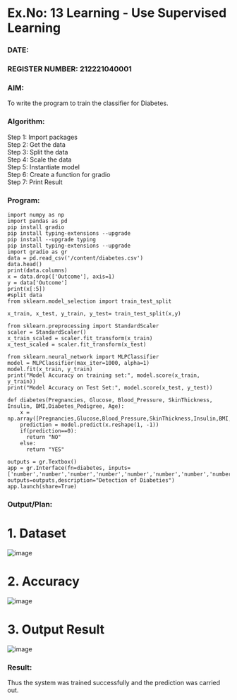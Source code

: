 # Ex.No: 13 Learning - Use Supervised Learning
### DATE:                                                                            
### REGISTER NUMBER: 212221040001
### AIM: 
To write the program to train the classifier for Diabetes.
###  Algorithm:
Step 1: Import packages <br>
Step 2: Get the data<br>
Step 3: Split the data <br>
Step 4: Scale the data <br>
Step 5: Instantiate model <br>
Step 6: Create a function for gradio <br>
Step 7: Print Result <br>
### Program:
```
import numpy as np
import pandas as pd
pip install gradio
pip install typing-extensions --upgrade
pip install --upgrade typing
pip install typing-extensions --upgrade
import gradio as gr
data = pd.read_csv('/content/diabetes.csv')
data.head()
print(data.columns)
x = data.drop(['Outcome'], axis=1)
y = data['Outcome']
print(x[:5])
#split data
from sklearn.model_selection import train_test_split

x_train, x_test, y_train, y_test= train_test_split(x,y)

from sklearn.preprocessing import StandardScaler
scaler = StandardScaler()
x_train_scaled = scaler.fit_transform(x_train)
x_test_scaled = scaler.fit_transform(x_test)

from sklearn.neural_network import MLPClassifier
model = MLPClassifier(max_iter=1000, alpha=1)
model.fit(x_train, y_train)
print("Model Accuracy on training set:", model.score(x_train, y_train))
print("Model Accuracy on Test Set:", model.score(x_test, y_test))

def diabetes(Pregnancies, Glucose, Blood_Pressure, SkinThickness, Insulin, BMI,Diabetes_Pedigree, Age):
    x = np.array([Pregnancies,Glucose,Blood_Pressure,SkinThickness,Insulin,BMI,Diabetes_Pedigree,Age])
    prediction = model.predict(x.reshape(1, -1))
    if(prediction==0):
      return "NO"
    else:
      return "YES"

outputs = gr.Textbox()
app = gr.Interface(fn=diabetes, inputs=['number','number','number','number','number','number','number','number'], outputs=outputs,description="Detection of Diabeties")
app.launch(share=True)

```

### Output/Plan:

# 1. Dataset
![image](https://github.com/AaronDominic/AI_Lab_2023-24/assets/143015231/ac8a0336-1652-4d87-b843-b7cbbc29c8b2)

# 2. Accuracy
![image](https://github.com/AaronDominic/AI_Lab_2023-24/assets/143015231/2353b5a1-b447-43d3-a769-11db565b73f6)

# 3. Output Result
![image](https://github.com/AaronDominic/AI_Lab_2023-24/assets/143015231/15d88535-80f2-4b43-9c21-002ac0462bfb)



### Result:
Thus the system was trained successfully and the prediction was carried out.
